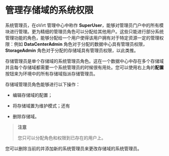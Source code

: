 # 管理存储域的系统权限

系统管理员，在oVirt 管理中心中称作
**SuperUser**，能够对管理员门户中的所有模块进行管理。更为精细的管理员角色可以分配给其他用户。这些只能进行部分系统管理功能的角色，能够分配给一个用户使得该用户拥有对于特定资源一定的管理权限：例如
**DataCenterAdmin** 角色对于分配的数据中心具有管理员权限，**StorageAdmin**
角色对于分配的存储域具有管理员权限，以此类推。

存储管理员是单个存储域的系统管理员角色。这在一个数据中心中存在多个存储域并且每个存储域都需要一个系统管理员的时候很有用处。您可以使用右上角的**配置**按钮来为环境中的所有存储域指派存储管理员。

存储域管理员角色能够进行以下操作：

-   编辑存储域的配置；

-   将存储域置为维护模式；还有

-   删除存储域。

> **注意**
>
> 您只可以分配角色和权限到已存在的用户上。

您可以删除当前的并添加新的系统管理员来更改存储域的系统管理员。
